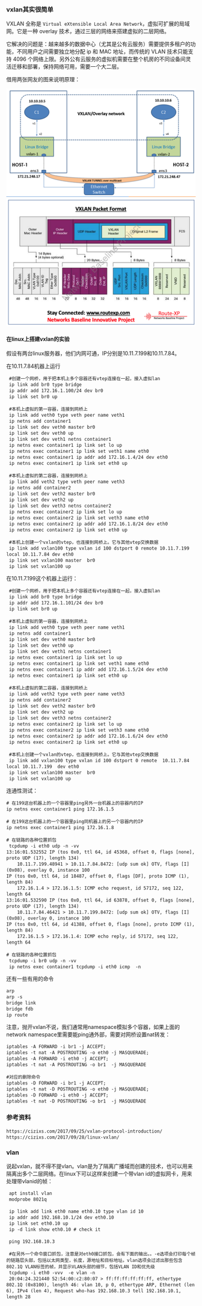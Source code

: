 ### vxlan其实很简单



VXLAN 全称是 `Virtual eXtensible Local Area Network`，虚拟可扩展的局域网。它是一种 overlay 技术，通过三层的网络来搭建虚拟的二层网络。

它解决的问题是：越来越多的数据中心（尤其是公有云服务）需要提供多租户的功能，不同用户之间需要独立地分配 ip 和 MAC 地址，而传统的 VLAN 技术只能支持 4096 个网络上限。另外公有云服务的虚拟机需要在整个机房的不同设备间灵活迁移和部署，保持网络可用，需要一个大二层。

借用两张网友的图来说明原理：

<img src="./img/vxlan/tunnel.png" style="zoom:80%;" />

<img src="./img/vxlan/packet.png" style="zoom:70%;" />

#### 在linux上搭建vxlan的实验

假设有两台linux服务器，他们内网可通，IP分别是10.11.7.199和10.11.7.84。

在10.11.7.84机器上运行

```shell
 #创建一个网桥，用于把本机上多个容器还有vtep连接在一起，接入虚拟lan
 ip link add br0 type bridge
 ip addr add 172.16.1.100/24 dev br0
 ip link set br0 up

 #本机上虚拟的第一容器，连接到网桥上
 ip link add veth0 type veth peer name veth1
 ip netns add container1
 ip link set dev veth0 master br0
 ip link set dev veth0 up
 ip link set dev veth1 netns container1
 ip netns exec container1 ip link set lo up
 ip netns exec container1 ip link set veth1 name eth0
 ip netns exec container1 ip addr add 172.16.1.4/24 dev eth0
 ip netns exec container1 ip link set eth0 up

 #本机上虚拟的第二容器，连接到网桥上
 ip link add veth2 type veth peer name veth3
 ip netns add container2
 ip link set dev veth2 master br0
 ip link set dev veth2 up
 ip link set dev veth3 netns container2
 ip netns exec container2 ip link set lo up
 ip netns exec container2 ip link set veth3 name eth0
 ip netns exec container2 ip addr add 172.16.1.8/24 dev eth0
 ip netns exec container2 ip link set eth0 up
 
 #本机上创建一个vxlan的vtep，也连接到网桥上。它与其他vtep交换数据
 ip link add vxlan100 type vxlan id 100 dstport 0 remote 10.11.7.199 local 10.11.7.84 dev eth0
 ip link set vxlan100 master  br0
 ip link set vxlan100 up
```

在10.11.7.199这个机器上运行：

```shell
 #创建一个网桥，用于把本机上多个容器还有vtep连接在一起，接入虚拟lan
 ip link add br0 type bridge
 ip addr add 172.16.1.101/24 dev br0
 ip link set br0 up

 #本机上虚拟的第一容器，连接到网桥上
 ip link add veth0 type veth peer name veth1
 ip netns add container1
 ip link set dev veth0 master br0
 ip link set dev veth0 up
 ip link set dev veth1 netns container1
 ip netns exec container1 ip link set lo up
 ip netns exec container1 ip link set veth1 name eth0
 ip netns exec container1 ip addr add 172.16.1.5/24 dev eth0
 ip netns exec container1 ip link set eth0 up

 #本机上虚拟的第二容器，连接到网桥上
 ip link add veth2 type veth peer name veth3
 ip netns add container2
 ip link set dev veth2 master br0
 ip link set dev veth2 up
 ip link set dev veth3 netns container2
 ip netns exec container2 ip link set lo up
 ip netns exec container2 ip link set veth3 name eth0
 ip netns exec container2 ip addr add 172.16.1.6/24 dev eth0
 ip netns exec container2 ip link set eth0 up
 
 #本机上创建一个vxlan的vtep，也连接到网桥上。它与其他vtep交换数据
 ip link add vxlan100 type vxlan id 100 dstport 0 remote  10.11.7.84 local 10.11.7.199  dev eth0
 ip link set vxlan100 master  br0
 ip link set vxlan100 up
```

连通性测试：

```shell
# 在199这台机器上的一个容器里ping另外一台机器上的容器内的IP
ip netns exec container1 ping 172.16.1.5

# 在199这台机器上的一个容器里ping同机器上的另一个容器内的IP
ip netns exec container1 ping 172.16.1.8

# 在链路的各种位置抓包
 tcpdump -i eth0 udp -n -vv
13:16:01.532552 IP (tos 0x0, ttl 64, id 45368, offset 0, flags [none], proto UDP (17), length 134)
    10.11.7.199.48941 > 10.11.7.84.8472: [udp sum ok] OTV, flags [I] (0x08), overlay 0, instance 100
IP (tos 0x0, ttl 64, id 18487, offset 0, flags [DF], proto ICMP (1), length 84)
    172.16.1.4 > 172.16.1.5: ICMP echo request, id 57172, seq 122, length 64
13:16:01.532590 IP (tos 0x0, ttl 64, id 63878, offset 0, flags [none], proto UDP (17), length 134)
    10.11.7.84.46421 > 10.11.7.199.8472: [udp sum ok] OTV, flags [I] (0x08), overlay 0, instance 100
IP (tos 0x0, ttl 64, id 41388, offset 0, flags [none], proto ICMP (1), length 84)
    172.16.1.5 > 172.16.1.4: ICMP echo reply, id 57172, seq 122, length 64

# 在链路的各种位置抓包
 tcpdump -i br0 udp -n -vv
 ip netns exec container1 tcpdump -i eth0 icmp  -n
```

还有一些有用的命令

```shell
arp
arp -s 
bridge link
bridge fdb
ip route
```

注意，抛开vxlan不说，我们通常用namespace模拟多个容器，如果上面的network namespace里需要能ping通外部，需要对网桥设置nat转发：

```shell
iptables -A FORWARD -i br1 -j ACCEPT; 
iptables -t nat -A POSTROUTING -o eth0 -j MASQUERADE;
iptables -A FORWARD -i eth0 -j ACCEPT; 
iptables -t nat -A POSTROUTING -o br1  -j MASQUERADE

#对应的删除命令
iptables -D FORWARD -i br1 -j ACCEPT; 
iptables -t nat -D POSTROUTING -o eth0 -j MASQUERADE;
iptables -D FORWARD -i eth0 -j ACCEPT; 
iptables -t nat -D POSTROUTING -o br1  -j MASQUERADE
```



### 参考资料

```shell
https://cizixs.com/2017/09/25/vxlan-protocol-introduction/
https://cizixs.com/2017/09/28/linux-vxlan/
```

### vlan

说起vxlan，就不得不提vlan。vlan是为了隔离广播域而创建的技术，也可以用来隔离出多个二层网络。在linux下可以这样来创建一个带vlan id的虚拟网卡，用来处理带vlanid的帧：

```shell
 apt install vlan
 modprobe 8021q
  
 ip link add link eth0 name eth0.10 type vlan id 10
 ip addr add 192.168.10.1/24 dev eth0.10
 ip link set eth0.10 up
 ip -d link show eth0.10 # check it
 
 ping 192.168.10.3
 
 #在另外一个命令窗口抓包，注意是对eth0接口抓包，会有下面的输出。。-e选项会打印每个帧的链路层头部，包括以太网类型，长度，源地址和目标地址。vlan选项会过滤出那些包含802.1Q VLAN标签的帧，并显示VLAN头部的细节，包括VLAN ID和优先级
 tcpdump -i eth0 -vvv  -e vlan -n
 20:04:24.321440 52:54:00:c2:80:07 > ff:ff:ff:ff:ff:ff, ethertype 802.1Q (0x8100), length 46: vlan 10, p 0, ethertype ARP, Ethernet (len 6), IPv4 (len 4), Request who-has 192.168.10.3 tell 192.168.10.1, length 28
 
```

